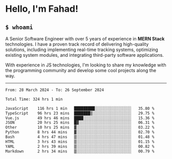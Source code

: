 <h1>Hello, I'm Fahad!</h1>

<h2><code>$ whoami</code></h2>

A Senior Software Engineer with over 5 years of experience in **MERN Stack** technologies. I have a proven track record of delivering high-quality solutions, including implementing real-time tracking systems, optimizing existing system modules, and integrating third-party software applications.

With experience in JS technologies, I'm looking to share my knowledge with the programming community and develop some cool projects along the way.

---

<!--START_SECTION:waka-->

```txt
From: 28 March 2024 - To: 26 September 2024

Total Time: 324 hrs 1 min

JavaScript    116 hrs 1 min   █████████░░░░░░░░░░░░░░░░   35.80 %
TypeScript    96 hrs 23 mins  ███████▒░░░░░░░░░░░░░░░░░   29.75 %
Vue.js        49 hrs 46 mins  ████░░░░░░░░░░░░░░░░░░░░░   15.36 %
JSON          20 hrs 25 mins  █▓░░░░░░░░░░░░░░░░░░░░░░░   06.31 %
Other         10 hrs 25 mins  ▓░░░░░░░░░░░░░░░░░░░░░░░░   03.22 %
Python        8 hrs 44 mins   ▓░░░░░░░░░░░░░░░░░░░░░░░░   02.70 %
Bash          4 hrs 47 mins   ▒░░░░░░░░░░░░░░░░░░░░░░░░   01.48 %
HTML          3 hrs 43 mins   ▒░░░░░░░░░░░░░░░░░░░░░░░░   01.15 %
YAML          2 hrs 39 mins   ▒░░░░░░░░░░░░░░░░░░░░░░░░   00.82 %
Markdown      2 hrs 34 mins   ▒░░░░░░░░░░░░░░░░░░░░░░░░   00.79 %
```

<!--END_SECTION:waka-->

<!--
**heyFahad/heyFahad** is a ✨ _special_ ✨ repository because its `README.md` (this file) appears on your GitHub profile.

Here are some ideas to get you started:

- 🔭 I’m currently working on ...
- 🌱 I’m currently learning ...
- 👯 I’m looking to collaborate on ...
- 🤔 I’m looking for help with ...
- 💬 Ask me about ...
- 📫 How to reach me: ...
- 😄 Pronouns: ...
- ⚡ Fun fact: ...
-->
